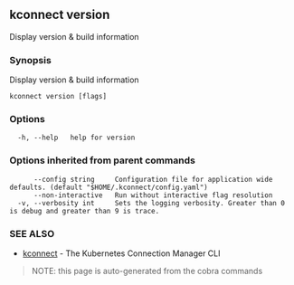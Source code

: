 ## kconnect version

Display version & build information

### Synopsis

Display version & build information

```
kconnect version [flags]
```

### Options

```
  -h, --help   help for version
```

### Options inherited from parent commands

```
      --config string     Configuration file for application wide defaults. (default "$HOME/.kconnect/config.yaml")
      --non-interactive   Run without interactive flag resolution
  -v, --verbosity int     Sets the logging verbosity. Greater than 0 is debug and greater than 9 is trace.
```

### SEE ALSO

* [kconnect](index.md)	 - The Kubernetes Connection Manager CLI


> NOTE: this page is auto-generated from the cobra commands
